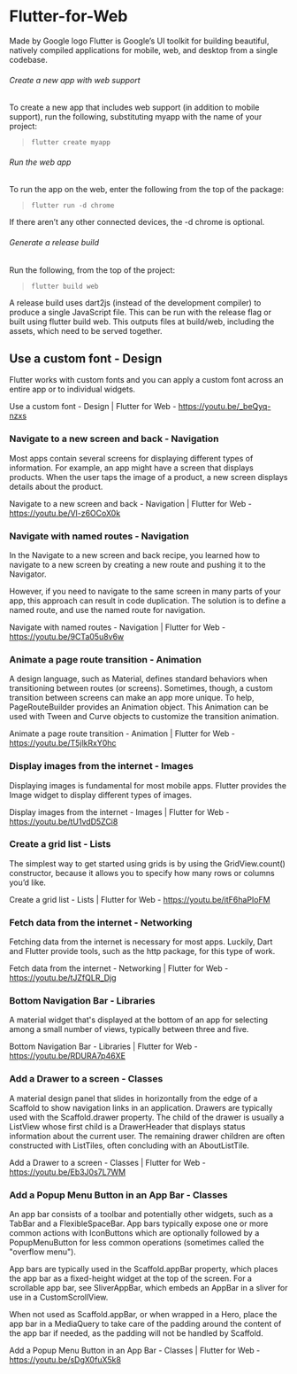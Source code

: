 # Flutter-for-Web
Made by Google logo
Flutter is Google’s UI toolkit for building beautiful, natively compiled applications for mobile, web, and desktop from a single codebase.

###### Create a new app with web support
To create a new app that includes web support (in addition to mobile support), run the following, substituting myapp with the name of your project:

> ``` flutter create myapp ```

###### Run the web app
To run the app on the web, enter the following from the top of the package:

> ``` flutter run -d chrome ```

If there aren’t any other connected devices, the -d chrome is optional.

###### Generate a release build
Run the following, from the top of the project:

> ``` flutter build web ```

A release build uses dart2js (instead of the development compiler) to produce a single JavaScript file. This can be run with the release flag or built using flutter build web. This outputs files at build/web, including the assets, which need to be served together.

## Use a custom font - Design
Flutter works with custom fonts and you can apply a custom font across an entire app or to individual widgets.

Use a custom font - Design | Flutter for Web - https://youtu.be/_beQyq-nzxs

### Navigate to a new screen and back - Navigation
Most apps contain several screens for displaying different types of information. For example, an app might have a screen that displays products. When the user taps the image of a product, a new screen displays details about the product.

Navigate to a new screen and back - Navigation | Flutter for Web - https://youtu.be/Vl-z6OCoX0k

### Navigate with named routes - Navigation
In the Navigate to a new screen and back recipe, you learned how to navigate to a new screen by creating a new route and pushing it to the Navigator.

However, if you need to navigate to the same screen in many parts of your app, this approach can result in code duplication. The solution is to define a named route, and use the named route for navigation.

Navigate with named routes - Navigation | Flutter for Web - https://youtu.be/9CTa05u8v6w

### Animate a page route transition - Animation
A design language, such as Material, defines standard behaviors when transitioning between routes (or screens). Sometimes, though, a custom transition between screens can make an app more unique. To help, PageRouteBuilder provides an Animation object. This Animation can be used with Tween and Curve objects to customize the transition animation.

Animate a page route transition - Animation | Flutter for Web - https://youtu.be/T5jlkRxY0hc

### Display images from the internet - Images
Displaying images is fundamental for most mobile apps. Flutter provides the Image widget to display different types of images.

Display images from the internet - Images | Flutter for Web - https://youtu.be/tU1vdD5ZCi8

### Create a grid list - Lists
The simplest way to get started using grids is by using the GridView.count() constructor, because it allows you to specify how many rows or columns you’d like.

Create a grid list - Lists | Flutter for Web - https://youtu.be/itF6haPIoFM

### Fetch data from the internet - Networking

Fetching data from the internet is necessary for most apps. Luckily, Dart and Flutter provide tools, such as the http package, for this type of work.

Fetch data from the internet - Networking | Flutter for Web - https://youtu.be/tJZfQLR_Djg

### Bottom Navigation Bar - Libraries

A material widget that's displayed at the bottom of an app for selecting among a small number of views, typically between three and five.

Bottom Navigation Bar - Libraries | Flutter for Web - https://youtu.be/RDURA7p46XE

### Add a Drawer to a screen - Classes
A material design panel that slides in horizontally from the edge of a Scaffold to show navigation links in an application.
Drawers are typically used with the Scaffold.drawer property. The child of the drawer is usually a ListView whose first child is a DrawerHeader that displays status information about the current user. The remaining drawer children are often constructed with ListTiles, often concluding with an AboutListTile.

Add a Drawer to a screen - Classes | Flutter for Web - https://youtu.be/Eb3J0s7L7WM

### Add a Popup Menu Button in an App Bar - Classes
An app bar consists of a toolbar and potentially other widgets, such as a TabBar and a FlexibleSpaceBar. App bars typically expose one or more common actions with IconButtons which are optionally followed by a PopupMenuButton for less common operations (sometimes called the "overflow menu").

App bars are typically used in the Scaffold.appBar property, which places the app bar as a fixed-height widget at the top of the screen. For a scrollable app bar, see SliverAppBar, which embeds an AppBar in a sliver for use in a CustomScrollView.

When not used as Scaffold.appBar, or when wrapped in a Hero, place the app bar in a MediaQuery to take care of the padding around the content of the app bar if needed, as the padding will not be handled by Scaffold.

Add a Popup Menu Button in an App Bar - Classes | Flutter for Web - https://youtu.be/sDgX0fuX5k8
